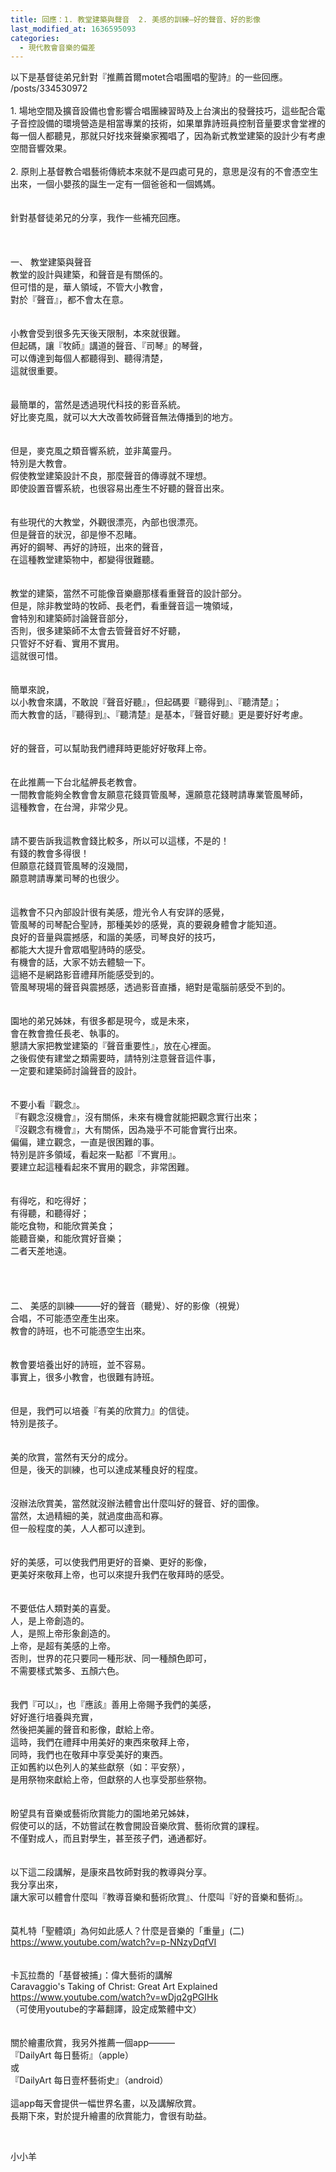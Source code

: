 ```yaml
---
title: 回應：1. 教堂建築與聲音  2. 美感的訓練—好的聲音、好的影像
last_modified_at: 1636595093
categories:
  - 現代教會音樂的偏差
---
```


<div>以下是基督徒弟兄針對『推薦首爾motet合唱團唱的聖詩』的一些回應。</div>

<div>/posts/334530972</div>

<div>&nbsp;</div>

<div>1. 場地空間及擴音設備也會影響合唱團練習時及上台演出的發聲技巧，這些配合電子音控設備的環境營造是相當專業的技術，如果單靠詩班員控制音量要求會堂裡的每一個人都聽見，那就只好找來聲樂家獨唱了，因為新式教堂建築的設計少有考慮空間音響效果。</div>

<div>&nbsp;</div>

<div>2. 原則上基督教合唱藝術傳統本來就不是四處可見的，意思是沒有的不會憑空生出來，一個小嬰孩的誕生一定有一個爸爸和一個媽媽。</div>

<div>&nbsp;</div>

<div>&nbsp;</div>

<div>針對基督徒弟兄的分享，我作一些補充回應。</div>

<div>&nbsp;</div>

<div>&nbsp;</div>

<div>&nbsp;</div>

<div>一、<span style="white-space:pre"> </span>教堂建築與聲音</div>

<div>教堂的設計與建築，和聲音是有關係的。</div>

<div>但可惜的是，華人領域，不管大小教會，</div>

<div>對於『聲音』，都不會太在意。</div>

<div>&nbsp;</div>

<div>&nbsp;</div>

<div>小教會受到很多先天後天限制，本來就很難。</div>

<div>但起碼，讓『牧師』講道的聲音、『司琴』的琴聲，</div>

<div>可以傳達到每個人都聽得到、聽得清楚，</div>

<div>這就很重要。</div>

<div>&nbsp;</div>

<div>&nbsp;</div>

<div>最簡單的，當然是透過現代科技的影音系統。</div>

<div>好比麥克風，就可以大大改善牧師聲音無法傳播到的地方。</div>

<div>&nbsp;</div>

<div>&nbsp;</div>

<div>但是，麥克風之類音響系統，並非萬靈丹。</div>

<div>特別是大教會。</div>

<div>假使教堂建築設計不良，那麼聲音的傳導就不理想。</div>

<div>即使設置音響系統，也很容易出產生不好聽的聲音出來。</div>

<div>&nbsp;</div>

<div>&nbsp;</div>

<div>有些現代的大教堂，外觀很漂亮，內部也很漂亮。</div>

<div>但是聲音的狀況，卻是慘不忍睹。</div>

<div>再好的鋼琴、再好的詩班，出來的聲音，</div>

<div>在這種教堂建築物中，都變得很難聽。</div>

<div>&nbsp;</div>

<div>&nbsp;</div>

<div>教堂的建築，當然不可能像音樂廳那樣看重聲音的設計部分。</div>

<div>但是，除非教堂時的牧師、長老們，看重聲音這一塊領域，</div>

<div>會特別和建築師討論聲音部分，</div>

<div>否則，很多建築師不太會去管聲音好不好聽，</div>

<div>只管好不好看、實用不實用。</div>

<div>這就很可惜。</div>

<div>&nbsp;</div>

<div>&nbsp;</div>

<div>簡單來說，</div>

<div>以小教會來講，不敢說『聲音好聽』，但起碼要『聽得到』、『聽清楚』；</div>

<div>而大教會的話，『聽得到』、『聽清楚』是基本，『聲音好聽』更是要好好考慮。</div>

<div>&nbsp;</div>

<div>&nbsp;</div>

<div>好的聲音，可以幫助我們禮拜時更能好好敬拜上帝。</div>

<div>&nbsp;</div>

<div>&nbsp;</div>

<div>在此推薦一下台北艋舺長老教會。</div>

<div>一間教會能夠全教會會友願意花錢買管風琴，還願意花錢聘請專業管風琴師，</div>

<div>這種教會，在台灣，非常少見。</div>

<div>&nbsp;</div>

<div>&nbsp;</div>

<div>請不要告訴我這教會錢比較多，所以可以這樣，不是的！</div>

<div>有錢的教會多得很！</div>

<div>但願意花錢買管風琴的沒幾間，</div>

<div>願意聘請專業司琴的也很少。</div>

<div>&nbsp;</div>

<div>&nbsp;</div>

<div>這教會不只內部設計很有美感，燈光令人有安詳的感覺，</div>

<div>管風琴的司琴配合聖詩，那種美妙的感覺，真的要親身體會才能知道。</div>

<div>良好的音量與震撼感，和諧的美感，司琴良好的技巧，</div>

<div>都能大大提升會眾唱聖詩時的感受。</div>

<div>有機會的話，大家不妨去體驗一下。</div>

<div>這絕不是網路影音禮拜所能感受到的。</div>

<div>管風琴現場的聲音與震撼感，透過影音直播，絕對是電腦前感受不到的。</div>

<div>&nbsp;</div>

<div>&nbsp;</div>

<div>園地的弟兄姊妹，有很多都是現今，或是未來，</div>

<div>會在教會擔任長老、執事的。</div>

<div>懇請大家把教堂建築的『聲音重要性』，放在心裡面。</div>

<div>之後假使有建堂之類需要時，請特別注意聲音這件事，</div>

<div>一定要和建築師討論聲音的設計。</div>

<div>&nbsp;</div>

<div>&nbsp;</div>

<div>不要小看『觀念』。</div>

<div>『有觀念沒機會』，沒有關係，未來有機會就能把觀念實行出來；</div>

<div>『沒觀念有機會』，大有關係，因為幾乎不可能會實行出來。</div>

<div>偏偏，建立觀念，一直是很困難的事。</div>

<div>特別是許多領域，看起來一點都『不實用』。</div>

<div>要建立起這種看起來不實用的觀念，非常困難。</div>

<div>&nbsp;</div>

<div>&nbsp;</div>

<div>有得吃，和吃得好；</div>

<div>有得聽，和聽得好；</div>

<div>能吃食物，和能欣賞美食；</div>

<div>能聽音樂，和能欣賞好音樂；</div>

<div>二者天差地遠。</div>

<div>&nbsp;</div>

<div>&nbsp;</div>

<div>&nbsp;</div>

<div>&nbsp;</div>

<div>二、<span style="white-space:pre"> </span>美感的訓練———好的聲音（聽覺）、好的影像（視覺）</div>

<div>合唱，不可能憑空產生出來。</div>

<div>教會的詩班，也不可能憑空生出來。</div>

<div>&nbsp;</div>

<div>&nbsp;</div>

<div>教會要培養出好的詩班，並不容易。</div>

<div>事實上，很多小教會，也很難有詩班。</div>

<div>&nbsp;</div>

<div>&nbsp;</div>

<div>但是，我們可以培養『有美的欣賞力』的信徒。</div>

<div>特別是孩子。</div>

<div>&nbsp;</div>

<div>&nbsp;</div>

<div>美的欣賞，當然有天分的成分。</div>

<div>但是，後天的訓練，也可以達成某種良好的程度。</div>

<div>&nbsp;</div>

<div>&nbsp;</div>

<div>沒辦法欣賞美，當然就沒辦法體會出什麼叫好的聲音、好的圖像。</div>

<div>當然，太過精細的美，就過度曲高和寡。</div>

<div>但一般程度的美，人人都可以達到。</div>

<div>&nbsp;</div>

<div>&nbsp;</div>

<div>好的美感，可以使我們用更好的音樂、更好的影像，</div>

<div>更美好來敬拜上帝，也可以來提升我們在敬拜時的感受。</div>

<div>&nbsp;</div>

<div>&nbsp;</div>

<div>不要低估人類對美的喜愛。</div>

<div>人，是上帝創造的。</div>

<div>人，是照上帝形象創造的。</div>

<div>上帝，是超有美感的上帝。</div>

<div>否則，世界的花只要同一種形狀、同一種顏色即可，</div>

<div>不需要樣式繁多、五顏六色。</div>

<div>&nbsp;</div>

<div>&nbsp;</div>

<div>我們『可以』，也『應該』善用上帝賜予我們的美感，</div>

<div>好好進行培養與充實，</div>

<div>然後把美麗的聲音和影像，獻給上帝。</div>

<div>這時，我們在禮拜中用美好的東西來敬拜上帝，</div>

<div>同時，我們也在敬拜中享受美好的東西。</div>

<div>正如舊約以色列人的某些獻祭（如：平安祭），</div>

<div>是用祭物來獻給上帝，但獻祭的人也享受那些祭物。</div>

<div>&nbsp;</div>

<div>&nbsp;</div>

<div>盼望具有音樂或藝術欣賞能力的園地弟兄姊妹，</div>

<div>假使可以的話，不妨嘗試在教會開設音樂欣賞、藝術欣賞的課程。</div>

<div>不僅對成人，而且對學生，甚至孩子們，通通都好。</div>

<div>&nbsp;</div>

<div>&nbsp;</div>

<div>以下這二段講解，是康來昌牧師對我的教導與分享。</div>

<div>我分享出來，</div>

<div>讓大家可以體會什麼叫『教導音樂和藝術欣賞』、什麼叫『好的音樂和藝術』。</div>

<div>&nbsp;</div>

<div>&nbsp;</div>

<div>莫札特「聖體頌」為何如此感人？什麼是音樂的「重量」(二)</div>

<div><a href="https://www.youtube.com/watch?v=p-NNzyDqfVI" target="_blank">https://www.youtube.com/watch?v=p-NNzyDqfVI</a></div>

<div>&nbsp;</div>

<div>&nbsp;</div>

<div>卡瓦拉喬的「基督被捕」：偉大藝術的講解</div>

<div>Caravaggio's Taking of Christ: Great Art Explained</div>

<div><a href="https://www.youtube.com/watch?v=wDjq2gPGIHk" target="_blank">https://www.youtube.com/watch?v=wDjq2gPGIHk</a></div>

<div>（可使用youtube的字幕翻譯，設定成繁體中文）</div>

<div>&nbsp;</div>

<div>&nbsp;</div>

<div>關於繪畫欣賞，我另外推薦一個app———</div>

<div>『DailyArt 每日藝術』（apple）</div>

<div>或</div>

<div>『DailyArt 每日壹杯藝術史』（android）</div>

<div>&nbsp;</div>

<div>這app每天會提供一幅世界名畫，以及講解欣賞。</div>

<div>長期下來，對於提升繪畫的欣賞能力，會很有助益。</div>

<p>&nbsp;</p>

<p>小小羊</p>

<p>&nbsp;</p>

